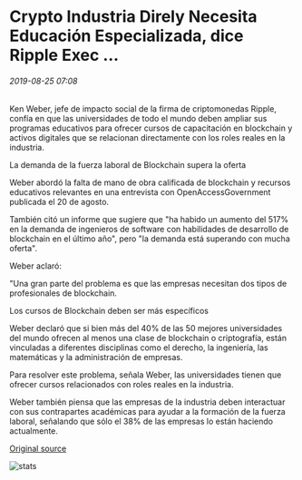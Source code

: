 # Crypto Industria Direly Necesita Educación Especializada, dice Ripple Exec ...

###### 2019-08-25 07:08

Ken Weber, jefe de impacto social de la firma de criptomonedas Ripple, confía en que las universidades de todo el mundo deben ampliar sus programas educativos para ofrecer cursos de capacitación en blockchain y activos digitales que se relacionan directamente con los roles reales en la industria.

La demanda de la fuerza laboral de Blockchain supera la oferta

Weber abordó la falta de mano de obra calificada de blockchain y recursos educativos relevantes en una entrevista con OpenAccessGovernment publicada el 20 de agosto.

También citó un informe que sugiere que "ha habido un aumento del 517% en la demanda de ingenieros de software con habilidades de desarrollo de blockchain en el último año", pero "la demanda está superando con mucha oferta".

Weber aclaró:

"Una gran parte del problema es que las empresas necesitan dos tipos de profesionales de blockchain.

Los cursos de Blockchain deben ser más específicos

Weber declaró que si bien más del 40% de las 50 mejores universidades del mundo ofrecen al menos una clase de blockchain o criptografía, están vinculadas a diferentes disciplinas como el derecho, la ingeniería, las matemáticas y la administración de empresas.

Para resolver este problema, señala Weber, las universidades tienen que ofrecer cursos relacionados con roles reales en la industria.

Weber también piensa que las empresas de la industria deben interactuar con sus contrapartes académicas para ayudar a la formación de la fuerza laboral, señalando que sólo el 38% de las empresas lo están haciendo actualmente.

[Original source](https://cointelegraph.com/news/crypto-industry-direly-needs-specialized-education-says-ripple-exec)

![stats](https://c.statcounter.com/11760860/0/a89fa40b/1/ "stats")